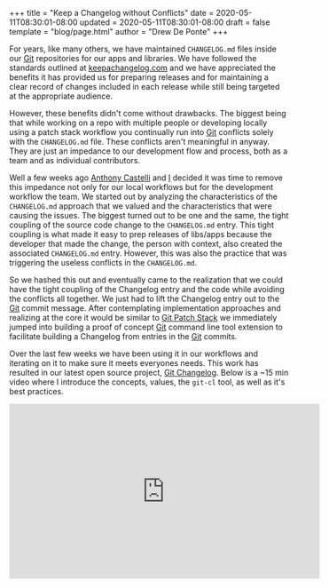 +++
title = "Keep a Changelog without Conflicts"
date = 2020-05-11T08:30:01-08:00
updated = 2020-05-11T08:30:01-08:00
draft = false
template = "blog/page.html"
author = "Drew De Ponte"
+++

For years, like many others, we have maintained `CHANGELOG.md` files inside our
[Git][] repositories for our apps and libraries. We have followed the standards
outlined at [keepachangelog.com][] and we have appreciated the benefits it has
provided us for preparing releases and for maintaining a clear record of
changes included in each release while still being targeted at the appropriate
audience.

However, these benefits didn't come without drawbacks. The biggest being that
while working on a repo with multiple people or developing locally using a
patch stack workflow you continually run into [Git][] conflicts solely with the
`CHANGELOG.md` file. These conflicts aren't meaningful in anyway. They are just
an impedance to our development flow and process, both as a team and as
individual contributors.

Well a few weeks ago [Anthony Castelli][] and [I][] decided it was time to
remove this impedance not only for our local workflows but for the development
workflow the team. We started out by analyzing the characteristics of the
`CHANGELOG.md` approach that we valued and the characteristics that were
causing the issues. The biggest turned out to be one and the same, the tight
coupling of the source code change to the `CHANGELOG.md` entry. This tight
coupling is what made it easy to prep releases of libs/apps because the
developer that made the change, the person with context, also created the
associated `CHANGELOG.md` entry. However, this was also the practice that was
triggering the useless conflicts in the `CHANGELOG.md`.

So we hashed this out and eventually came to the realization
that we could have the tight coupling of the Changelog entry and the code while
avoiding the conflicts all together. We just had to lift the Changelog entry out
to the [Git][] commit message. After contemplating implementation approaches
and realizing at the core it would be similar to [Git Patch Stack][] we
immediately jumped into building a proof of concept [Git][] command line tool
extension to facilitate building a Changelog from entries in the [Git][]
commits.

Over the last few weeks we have been using it in our workflows and iterating on
it to make sure it meets everyones needs. This work has resulted in our latest
open source project, [Git Changelog][]. Below is a ~15 min video where I
introduce the concepts, values, the `git-cl` tool, as well as it's best
practices.

<div style="text-align: center;">
<iframe width="560" height="315" style="margin: 0 auto;" src="https://www.youtube.com/embed/g7xqWKmIUKI" frameborder="0" allow="accelerometer; autoplay; encrypted-media; gyroscope; picture-in-picture" allowfullscreen></iframe>
</div>

[Git]: https://git-scm.com
[keepachangelog.com]: https://keepachangelog.com
[Anthony Castelli]: http://anthonycastelli.me 
[I]: https://drewdeponte.com
[Git Patch Stack]: https://github.com/uptech/git-ps
[Git Changelog]: https://github.com/uptech/git-cl
